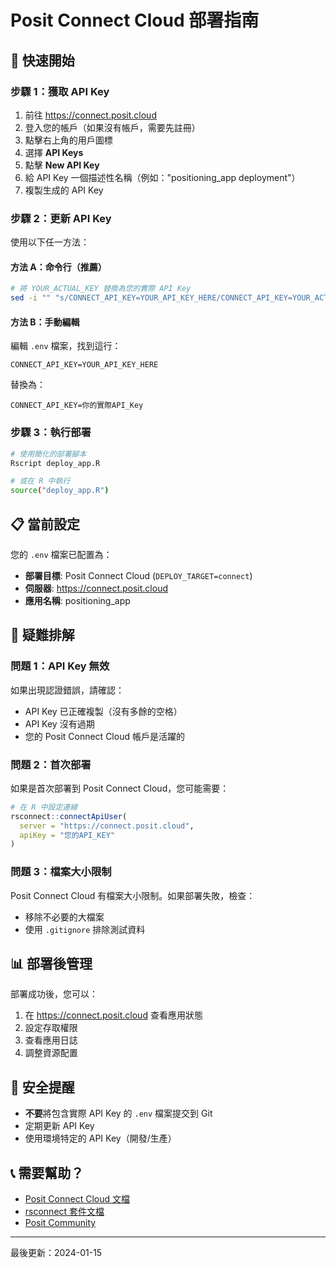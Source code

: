 # Posit Connect Cloud 部署指南

## 🚀 快速開始

### 步驟 1：獲取 API Key

1. 前往 https://connect.posit.cloud
2. 登入您的帳戶（如果沒有帳戶，需要先註冊）
3. 點擊右上角的用戶圖標
4. 選擇 **API Keys**
5. 點擊 **New API Key**
6. 給 API Key 一個描述性名稱（例如："positioning_app deployment"）
7. 複製生成的 API Key

### 步驟 2：更新 API Key

使用以下任一方法：

#### 方法 A：命令行（推薦）
```bash
# 將 YOUR_ACTUAL_KEY 替換為您的實際 API Key
sed -i "" "s/CONNECT_API_KEY=YOUR_API_KEY_HERE/CONNECT_API_KEY=YOUR_ACTUAL_KEY/" .env
```

#### 方法 B：手動編輯
編輯 `.env` 檔案，找到這行：
```
CONNECT_API_KEY=YOUR_API_KEY_HERE
```
替換為：
```
CONNECT_API_KEY=你的實際API_Key
```

### 步驟 3：執行部署

```bash
# 使用簡化的部署腳本
Rscript deploy_app.R

# 或在 R 中執行
source("deploy_app.R")
```

## 📋 當前設定

您的 `.env` 檔案已配置為：
- **部署目標**: Posit Connect Cloud (`DEPLOY_TARGET=connect`)
- **伺服器**: https://connect.posit.cloud
- **應用名稱**: positioning_app

## 🔧 疑難排解

### 問題 1：API Key 無效
如果出現認證錯誤，請確認：
- API Key 已正確複製（沒有多餘的空格）
- API Key 沒有過期
- 您的 Posit Connect Cloud 帳戶是活躍的

### 問題 2：首次部署
如果是首次部署到 Posit Connect Cloud，您可能需要：
```r
# 在 R 中設定連線
rsconnect::connectApiUser(
  server = "https://connect.posit.cloud",
  apiKey = "您的API_KEY"
)
```

### 問題 3：檔案大小限制
Posit Connect Cloud 有檔案大小限制。如果部署失敗，檢查：
- 移除不必要的大檔案
- 使用 `.gitignore` 排除測試資料

## 📊 部署後管理

部署成功後，您可以：
1. 在 https://connect.posit.cloud 查看應用狀態
2. 設定存取權限
3. 查看應用日誌
4. 調整資源配置

## 🔐 安全提醒

- **不要**將包含實際 API Key 的 `.env` 檔案提交到 Git
- 定期更新 API Key
- 使用環境特定的 API Key（開發/生產）

## 📞 需要幫助？

- [Posit Connect Cloud 文檔](https://docs.posit.co/connect-cloud/)
- [rsconnect 套件文檔](https://rstudio.github.io/rsconnect/)
- [Posit Community](https://community.rstudio.com/)

---
最後更新：2024-01-15 
